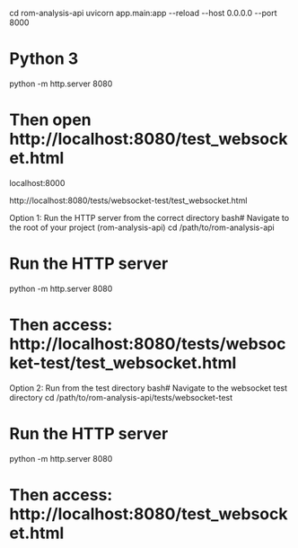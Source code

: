 cd rom-analysis-api
uvicorn app.main:app --reload --host 0.0.0.0 --port 8000

# Python 3

python -m http.server 8080

# Then open http://localhost:8080/test_websocket.html

localhost:8000

http://localhost:8080/tests/websocket-test/test_websocket.html

Option 1: Run the HTTP server from the correct directory
bash# Navigate to the root of your project (rom-analysis-api)
cd /path/to/rom-analysis-api

# Run the HTTP server

python -m http.server 8080

# Then access: http://localhost:8080/tests/websocket-test/test_websocket.html

Option 2: Run from the test directory
bash# Navigate to the websocket test directory
cd /path/to/rom-analysis-api/tests/websocket-test

# Run the HTTP server

python -m http.server 8080

# Then access: http://localhost:8080/test_websocket.html
